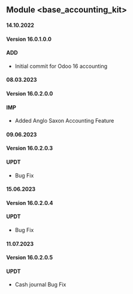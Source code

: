 ## Module <base_accounting_kit>

#### 14.10.2022
#### Version 16.0.1.0.0
#### ADD
- Initial commit for Odoo 16 accounting

#### 08.03.2023
#### Version 16.0.2.0.0
#### IMP
- Added Anglo Saxon Accounting Feature

#### 09.06.2023
#### Version 16.0.2.0.3
#### UPDT
- Bug Fix

#### 15.06.2023
#### Version 16.0.2.0.4
#### UPDT
- Bug Fix

#### 11.07.2023
#### Version 16.0.2.0.5
#### UPDT
- Cash journal Bug Fix